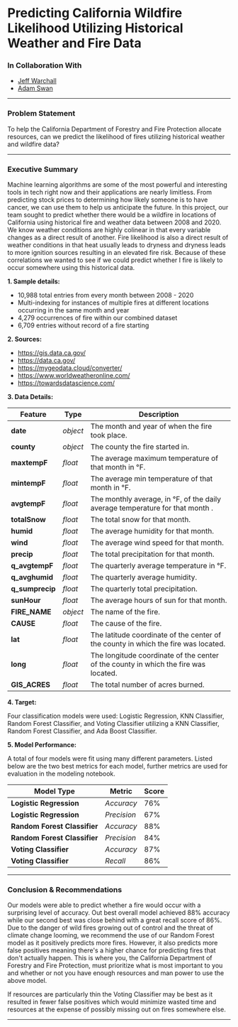 # Predicting California Wildfire Likelihood Utilizing Historical Weather and Fire Data

### In Collaboration With

- [Jeff Warchall](https://jeffwarchall.com/)
- [Adam Swan](https://acswan9690.github.io/)

---

### Problem Statement

To help the California Department of Forestry and Fire Protection allocate resources, can we predict the likelihood of fires utilizing historical weather and wildfire data?

---

### Executive Summary

Machine learning algorithms are some of the most powerful and interesting tools in tech right now and their applications are nearly limitless.  From predicting stock prices to determining how likely someone is to have cancer, we can use them to help us anticipate the future.  In this project, our team sought to predict whether there would be a wildfire in locations of California using historical fire and weather data between 2008 and 2020.  We know weather conditions are highly colinear in that every variable changes as a direct result of another.  Fire likelihood is also a direct result of weather conditions in that heat usually leads to dryness and dryness leads to more ignition sources resulting in an elevated fire risk.  Because of these correlations we wanted to see if we could predict whether I fire is likely to occur somewhere using this historical data.


**1. Sample details:**
- 10,988 total entries from every month between 2008 - 2020
- Multi-indexing for instances of multiple fires at different locations occurring in the same month and year
- 4,279 occurrences of fire within our combined dataset
- 6,709 entries without record of a fire starting

**2. Sources:**
- https://gis.data.ca.gov/
- https://data.ca.gov/
- https://mygeodata.cloud/converter/
- https://www.worldweatheronline.com/
- https://towardsdatascience.com/


**3. Data Details:**


|Feature|Type|Description|
|---|---|---|
|**date**|*object*|The month and year of when the fire took place.|
|**county**|*object*|The county the fire started in.|
|**maxtempF**|*float*|The average maximum temperature of that month in °F.|
|**mintempF**|*float*|The average min temperature of that month in °F.|
|**avgtempF**|*float*|The monthly average, in °F, of the daily average temperature for that month .|
|**totalSnow**|*float*|The total snow for that month.|
|**humid**|*float*|The average humidity for that month.|
|**wind**|*float*|The average wind speed for that month.|
|**precip**|*float*|The total precipitation for that month.|
|**q_avgtempF**|*float*|The quarterly average temperature in °F.|
|**q_avghumid**|*float*|The quarterly average humidity.|
|**q_sumprecip**|*float*|The quarterly total precipitation.|
|**sunHour**|*float*|The average hours of sun for that month.|
|**FIRE_NAME**|*object*|The name of the fire.|
|**CAUSE**|*float*|The cause of the fire.|
|**lat**|*float*|The latitude coordinate of the center of the county in which the fire was located.|
|**long**|*float*|The longitude coordinate of the center of the county in which the fire was located.|
|**GIS_ACRES**|*float*|The total number of acres burned.|



**4. Target:**

Four classification models were used: Logistic Regression, KNN Classifier, Random Forest Classifier, and Voting Classifier utilizing a KNN Classifier, Random Forest Classifier, and Ada Boost Classifier.


**5. Model Performance:**

A total of four models were fit using many different parameters.  Listed below are the two best metrics for each model, further metrics are used for evaluation in the modeling notebook.

| Model Type  | Metric  | Score  |
|---|---|---|
| **Logistic Regression**   | *Accuracy*  | 76%  |
| **Logistic Regression**  | *Precision*  | 67%  |
| **Random Forest Classifier**  | *Accuracy*  | 88% |
| **Random Forest Classifier** | *Precision*  | 84% |
| **Voting Classifier** | *Accuracy* | 87% |
| **Voting Classifier** | *Recall*   | 86% |


---

### Conclusion & Recommendations

Our models were able to predict whether a fire would occur with a surprising level of accuracy.  Out best overall model achieved 88% accuracy while our second best was close behind with a great recall score of 86%.  Due to the danger of wild fires growing out of control and the threat of climate change looming, we recommend the use of our Random Forest model as it positively predicts more fires.  However, it also predicts more false positives meaning there's a higher chance for predicting fires that don't actually happen.  This is where you, the California Department of Forestry and Fire Protection, must prioritize what is most important to you and whether or not you have enough resources and man power to use the above model.

If resources are particularly thin the Voting Classifier may be best as it resulted in fewer false positives which would minimize wasted time and resources at the expense of possibly missing out on fires somewhere else.

---